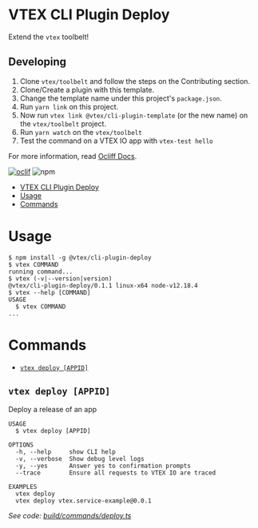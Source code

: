 # VTEX CLI Plugin Deploy

Extend the `vtex` toolbelt!

## Developing

1. Clone `vtex/toolbelt` and follow the steps on the Contributing section.
2. Clone/Create a plugin with this template.
3. Change the template name under this project's `package.json`.
2. Run `yarn link` on this project.
3. Now run `vtex link @vtex/cli-plugin-template` (or the new name) on the `vtex/toolbelt` project.
4. Run `yarn watch` on the `vtex/toolbelt`
5. Test the command on a VTEX IO app with `vtex-test hello`

For more information, read [Ocliff Docs](https://oclif.io/docs/introduction).

[![oclif](https://img.shields.io/badge/cli-oclif-brightgreen.svg)](https://oclif.io)
![npm](https://img.shields.io/npm/v/@vtex/cli-plugin-template)

<!-- toc -->
* [VTEX CLI Plugin Deploy](#vtex-cli-plugin-deploy)
* [Usage](#usage)
* [Commands](#commands)
<!-- tocstop -->
# Usage
<!-- usage -->
```sh-session
$ npm install -g @vtex/cli-plugin-deploy
$ vtex COMMAND
running command...
$ vtex (-v|--version|version)
@vtex/cli-plugin-deploy/0.1.1 linux-x64 node-v12.18.4
$ vtex --help [COMMAND]
USAGE
  $ vtex COMMAND
...
```
<!-- usagestop -->
# Commands
<!-- commands -->
* [`vtex deploy [APPID]`](#vtex-deploy-appid)

## `vtex deploy [APPID]`

Deploy a release of an app

```
USAGE
  $ vtex deploy [APPID]

OPTIONS
  -h, --help     show CLI help
  -v, --verbose  Show debug level logs
  -y, --yes      Answer yes to confirmation prompts
  --trace        Ensure all requests to VTEX IO are traced

EXAMPLES
  vtex deploy
  vtex deploy vtex.service-example@0.0.1
```

_See code: [build/commands/deploy.ts](https://github.com/vtex/cli-plugin-deploy/blob/v0.1.1/build/commands/deploy.ts)_
<!-- commandsstop -->
